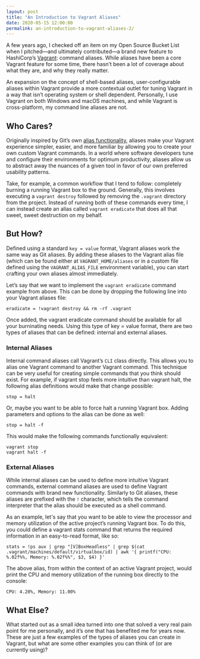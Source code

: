 ```yaml
---
layout: post
title: "An Introduction to Vagrant Aliases"
date: 2020-05-15 12:00:00
permalink: an-introduction-to-vagrant-aliases-2/
---
```

A  few years ago, I checked off an item on my Open Source Bucket List when  I pitched—and ultimately contributed—a brand new feature to HashiCorp’s  [Vagrant](https://www.vagrantup.com/): command aliases. While aliases have been a core Vagrant feature for some time, there hasn’t been a lot of coverage about what they are, and why they really matter.

An  expansion on the concept of shell-based aliases, user-configurable  aliases within Vagrant provide a more contextual outlet for tuning  Vagrant in a way that isn’t operating system or shell dependent.  Personally, I use Vagrant on both Windows and macOS machines, and while  Vagrant is cross-platform, my command line aliases are not.

## Who Cares?

Originally inspired by Git’s own [alias functionality](https://git-scm.com/book/en/v2/Git-Basics-Git-Aliases),  aliases make your Vagrant experience simpler, easier, and more familiar  by allowing you to create your own custom Vagrant commands. In a world  where software developers tune and configure their environments for  optimum productivity, aliases allow us to abstract away the nuances of a  given tool in favor of our own preferred usability patterns.

Take,  for example, a common workflow that I tend to follow: completely  burning a running Vagrant box to the ground. Generally, this involves  executing a `vagrant destroy` followed by removing the `.vagrant` directory from the project. Instead of running both of these commands every time, I can instead create an alias called `vagrant eradicate` that does all that sweet, sweet destruction on my behalf.

## But How?

Defined using a standard `key = value` format, Vagrant aliases work the same way as Git aliases. By adding  these aliases to the Vagrant alias file (which can be found either at `VAGRANT_HOME/aliases` or in a custom file defined using the `VAGRANT_ALIAS_FILE` environment variable), you can start crafting your own aliases almost immediately.

Let’s say that we want to implement the `vagrant eradicate` command example from above. This can be done by dropping the following line into your Vagrant aliases file:

```
eradicate = !vagrant destroy && rm -rf .vagrant
```

Once added, the vagrant eradicate command should be available for all your burninating needs. Using this type of key = value format, there are two types of aliases that can be defined: internal and external aliases.

### Internal Aliases

Internal command aliases call Vagrant’s `CLI` class directly. This allows you to alias one Vagrant command to another  Vagrant command. This technique can be very useful for creating simple  commands that you think should exist. For example, if vagrant stop feels more intuitive than vagrant halt, the following alias definitions would make that change possible:

```
stop = halt
```

Or, maybe you want to be able to force halt a running Vagrant box. Adding parameters and options to the alias can be done as well:

```
stop = halt -f
```

This would make the following commands functionally equivalent:

```
vagrant stop
vagrant halt -f
```

### External Aliases

While  internal aliases can be used to define more intuitive Vagrant commands,  external command aliases are used to define Vagrant commands with brand new functionality. Similarly to Git aliases, these aliases are prefixed with the `!` character, which tells the command interpreter that the alias should be executed as a shell command.

As  an example, let's say that you want to be able to view the processor  and memory utilization of the active project’s running Vagrant box. To  do this, you could define a vagrant stats command that returns the required information in an easy-to-read format, like so:

```
stats = !ps aux | grep "[V]BoxHeadless" | grep $(cat .vagrant/machines/default/virtualbox/id) | awk '{ printf("CPU: %.02f%%, Memory: %.02f%%", $3, $4) }'
```

The  above alias, from within the context of an active Vagrant project,  would print the CPU and memory utilization of the running box directly  to the console:

```
CPU: 4.20%, Memory: 11.00%
```

## What Else?

What  started out as a small idea turned into one that solved a very real  pain point for me personally, and it’s one that has benefited me for  years now. These are just a few examples of the types of aliases you can  create in Vagrant, but what are some other examples you can think of  (or are currently using)?